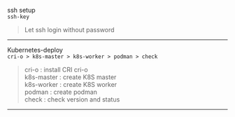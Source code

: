 ssh setup  
`ssh-key`
>Let ssh login without password  
  
 --------------------------------   
  
Kubernetes-deploy  
`cri-o > k8s-master > k8s-worker > podman > check`
>cri-o : install CRI cri-o  
>k8s-master : create K8S master  
>k8s-worker : create K8S worker  
>podman : create podman  
>check : check version and status  
 --------------------------------   

